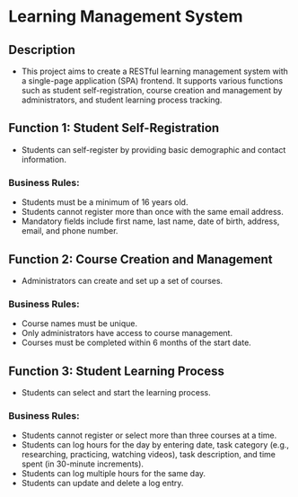 # Learning Management System

## Description
- This project aims to create a RESTful learning management system with a single-page application (SPA) frontend. It supports various functions such as student self-registration, course creation and management by administrators, and student learning process tracking.

## Function 1: Student Self-Registration
- Students can self-register by providing basic demographic and contact information.
### Business Rules:
- Students must be a minimum of 16 years old.
- Students cannot register more than once with the same email address.
- Mandatory fields include first name, last name, date of birth, address, email, and phone number.

## Function 2: Course Creation and Management
- Administrators can create and set up a set of courses.
### Business Rules:
- Course names must be unique.
- Only administrators have access to course management.
- Courses must be completed within 6 months of the start date.

## Function 3: Student Learning Process
- Students can select and start the learning process.
### Business Rules:
- Students cannot register or select more than three courses at a time.
- Students can log hours for the day by entering date, task category (e.g., researching, practicing, watching videos), task description, and time spent (in 30-minute increments).
- Students can log multiple hours for the same day.
- Students can update and delete a log entry.


